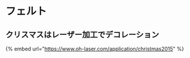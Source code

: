 # フェルト

## クリスマスはレーザー加工でデコレーション

{% embed url="https://www.oh-laser.com/application/christmas2015" %}

